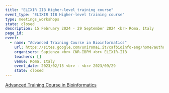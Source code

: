 ```yaml
---
title: "ELIXIR IIB Higher-level training course"
event_type: "ELIXIR IIB Higher-level training course"
type: meetings_workshops
state: closed
description: 15 February 2024 - 29 September 2024 <br> Roma, Italy
page_id: 
event:
  - name: "Advanced Training Course in Bioinformatics"
    url: https://sites.google.com/uniroma1.it/cafbioinfo-eng/home?authuser=0
    organisers: Sapienza <br> CNR-IBPM <br> ELIXIR-IIB
    teachers: []
    venue: Roma, Italy
    event_date: 2023/02/15 <br> - <br> 2023/09/29
    state: closed
---
```


[Advanced Training Course in Bioinformatics](https://sites.google.com/uniroma1.it/cafbioinfo-eng/home?authuser=0)


<br>
